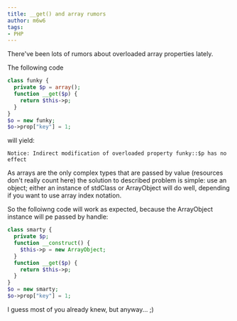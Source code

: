 ```yaml
---
title: __get() and array rumors
author: m6w6 
tags: 
- PHP
---
```


There've been lots of rumors about overloaded array properties lately.

The following code
```php
class funky {  
  private $p = array();  
  function __get($p) {  
    return $this->p;  
  }  
}  
$o = new funky;  
$o->prop["key"] = 1;
```

will yield:

```shell
Notice: Indirect modification of overloaded property funky::$p has no effect
```

As arrays are the only complex types that are passed by value (resources don't
really count here) the solution to described problem is simple: use an object;
either an instance of stdClass or ArrayObject will do well, depending if you
want to use array index notation.

So the folloiwng code will work as expected, because the ArrayObject instance
will pe passed by handle:

```php  
class smarty {  
  private $p;  
  function __construct() {  
    $this->p = new ArrayObject;  
  }  
  function __get($p) {  
    return $this->p;  
  }  
}  
$o = new smarty;  
$o->prop["key"] = 1;  
```

I guess most of you already knew, but anyway... ;)

